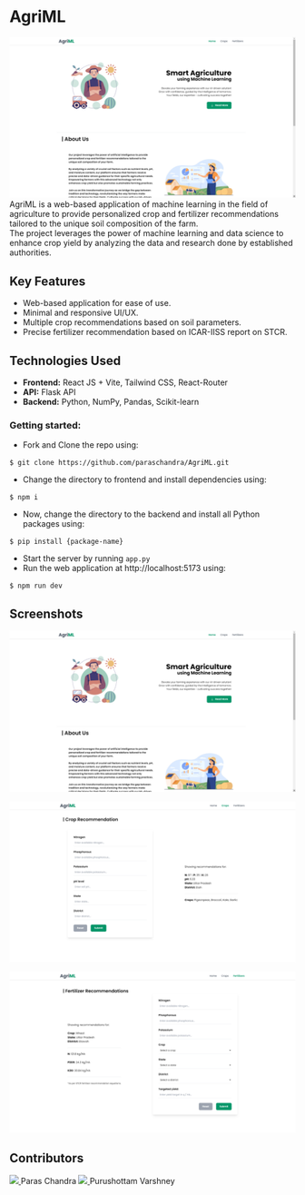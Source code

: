 # AgriML
![Homepage](frontend/public/homepage.png)
<br/>
AgriML is a web-based application of machine learning in the field of agriculture to provide personalized crop and fertilizer recommendations tailored to the unique soil composition of the farm.<br/>
The project leverages the power of machine learning and data science to enhance crop yield by analyzing the data and research done by established authorities.

## Key Features
- Web-based application for ease of use.
- Minimal and responsive UI/UX.
- Multiple crop recommendations based on soil parameters.
- Precise fertilizer recommendation based on ICAR-IISS report on STCR.

## Technologies Used
- **Frontend:** React JS + Vite, Tailwind CSS, React-Router
- **API:** Flask API
- **Backend:** Python, NumPy, Pandas, Scikit-learn

### Getting started:
- Fork and Clone the repo using:
```
$ git clone https://github.com/paraschandra/AgriML.git
```
- Change the directory to frontend and install dependencies using:
```
$ npm i
```
- Now, change the directory to the backend and install all Python packages using:
```
$ pip install {package-name}
```
- Start the server by running `app.py`
- Run the web application at http://localhost:5173 using:
```
$ npm run dev
```

## Screenshots
![SS.1: Homepage](frontend/public/homepage.png)

![SS.2: Crop page](frontend/public/crop-page.png)

![SS.3: Fertilizer page](frontend/public/fertilizers-page.png)

## Contributors
<a href="https://github.com/paraschandra/AgriML/graphs/contributors">
  <img src="https://contrib.rocks/image?repo=paraschandra/AgriML" />
</a> Paras Chandra
<a href="https://github.com/purucool/">
  <img src="https://contrib.rocks/image?repo=purucool/snake-game" />
</a> Purushottam Varshney
